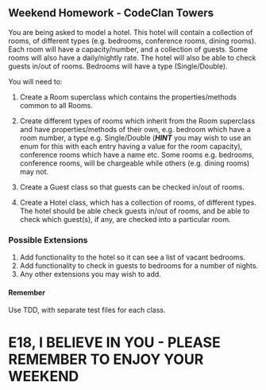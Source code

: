 ## Weekend Homework - CodeClan Towers


You are being asked to model a hotel. This hotel will contain a collection of rooms, of different types (e.g. bedrooms, conference rooms, dining rooms). Each room will have a capacity/number, and a collection of guests. Some rooms will also have a daily/nightly rate. The hotel will also be able to check guests in/out of rooms. Bedrooms will have a type (Single/Double).  

You will need to:

1. Create a Room superclass which contains the properties/methods common to all Rooms.

2. Create different types of rooms which inherit from the Room superclass and have properties/methods of their own, e.g. bedroom which have a room number, a type e.g. Single/Double (___HINT___ you may wish to use an enum for this with each entry having a value for the room capacity), conference rooms which have a name etc. Some rooms e.g. bedrooms, conference rooms, will be chargeable while others (e.g. dining rooms) may not.

3. Create a Guest class so that guests can be checked in/out of rooms.

4. Create a Hotel class, which has a collection of rooms, of different types. The hotel should be able check guests in/out of rooms, and be able to check which guest(s), if any, are checked into a particular room.


### Possible Extensions

1. Add functionality to the hotel so it can see a list of vacant bedrooms.
2. Add functionality to check in guests to bedrooms for a number of nights.
3. Any other extensions you may wish to add.

#### Remember
Use TDD, with separate test files for each class.

# E18, I BELIEVE IN YOU - PLEASE REMEMBER TO ENJOY YOUR WEEKEND
